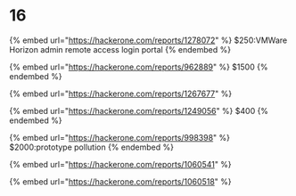 # 16

{% embed url="https://hackerone.com/reports/1278072" %}
$250:VMWare Horizon admin remote access login portal
{% endembed %}

{% embed url="https://hackerone.com/reports/962889" %}
$1500
{% endembed %}

{% embed url="https://hackerone.com/reports/1267677" %}

{% embed url="https://hackerone.com/reports/1249056" %}
$400
{% endembed %}

{% embed url="https://hackerone.com/reports/998398" %}
$2000:prototype pollution
{% endembed %}



{% embed url="https://hackerone.com/reports/1060541" %}



{% embed url="https://hackerone.com/reports/1060518" %}





